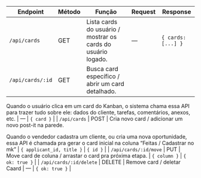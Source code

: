 | Endpoint | Método | Função | Request | Response |
| --- | --- | --- | --- | --- |
| `/api/cards` | GET | Lista cards do usuário / mostrar os cards do usuário logado. | — | `{ cards: [...] }` |
| `/api/cards/:id` | GET | Busca card específico / abrir um card detalhado.

Quando o usuário clica em um card do Kanban, o sistema chama essa API para trazer tudo sobre ele:
dados do cliente, tarefas, comentários, anexos, etc. | — | `{ card }` |
| `/api/cards` | POST | Cria novo card / adicionar um novo post-it na parede.

Quando o vendedor cadastra um cliente, ou cria uma nova oportunidade, essa API é chamada pra gerar o card inicial na coluna “Feitas / Cadastrar no mk” | `{ applicant_id, title }` | `{ id }` |
| `/api/cards/:id/move` | PUT | Move card de coluna / arrastar o card pra próxima etapa. | `{ column }` | `{ ok: true }` |
| `/api/cards/:id/delete` | DELETE | Remove card / deletar Caard | — | `{ ok: true }` |